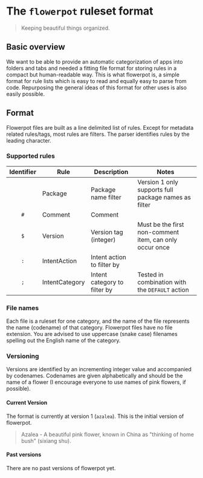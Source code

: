 # The `flowerpot` ruleset format

> Keeping beautiful things organized.

## Basic overview

We want to be able to provide an automatic categorization of apps into folders and tabs and needed a fitting file format for storing rules in a compact but human-readable way. This is what flowerpot is, a simple format for rule lists which is easy to read and equally easy to parse from code. Repurposing the general ideas of this format for other uses is also easily possible.

## Format

Flowerpot files are built as a line delimited list of rules. Except for metadata related rules/tags, most rules are filters. The parser identifies rules by the leading character.

### Supported rules

| Identifier | Rule           | Description                  | Notes                                                   |
|:----------:|----------------|------------------------------|---------------------------------------------------------|
|            | Package        | Package name filter          | Version 1 only supports full package names as filter    |
|     `#`    | Comment        | Comment                      |                                                         |
|     `$`    | Version        | Version tag (integer)        | Must be the first non-comment item, can only occur once |
|     `:`    | IntentAction   | Intent action to filter by   |                                                         |
|     `;`    | IntentCategory | Intent category to filter by | Tested in combination with the `DEFAULT` action         |

### File names

Each file is a ruleset for one category, and the name of the file represents the name (codename) of that category. Flowerpot files have no file extension. You are advised to use uppercase (snake case) filenames spelling out the English name of the category.

### Versioning

Versions are identified by an incrementing integer value and accompanied by codenames. Codenames are given alphabetically and should be the name of a flower (I encourage everyone to use names of pink flowers, if possible).

#### Current Version

The format is currently at version 1 (`azalea`). This is the initial version of flowerpot.

> Azalea - A beautiful pink flower, known in China as "thinking of home bush" (sixiang shu).

#### Past versions

There are no past versions of flowerpot yet.